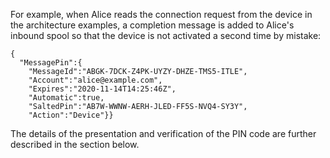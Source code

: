 
For example, when Alice reads the connection request from the device in the architecture 
examples, a completion message is added to Alice's inbound spool so that the device is not 
activated a second time by mistake:

~~~~
{
  "MessagePin":{
    "MessageId":"ABGK-7DCK-Z4PK-UYZY-DHZE-TMS5-ITLE",
    "Account":"alice@example.com",
    "Expires":"2020-11-14T14:25:46Z",
    "Automatic":true,
    "SaltedPin":"AB7W-WWNW-AERH-JLED-FF5S-NVQ4-SY3Y",
    "Action":"Device"}}
~~~~

The details of the presentation and verification of the PIN code
are further described in the section below.

